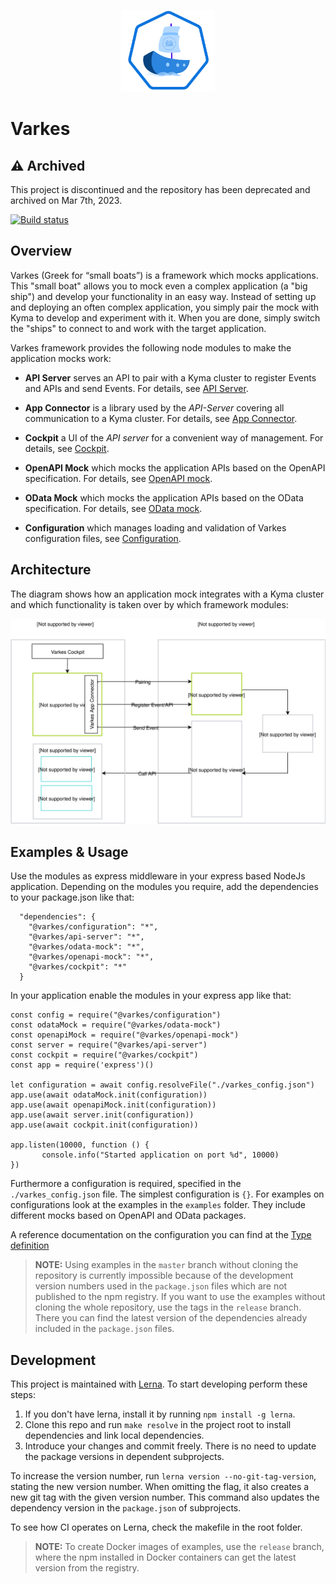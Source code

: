 
<p align="center">
 <img src="./assets/logo.svg" width="150">
</p>

# Varkes

## :warning: **Archived**

This project is discontinued and the repository has been deprecated and archived on Mar 7th, 2023.

[![Build status](https://status.build.kyma-project.io/badge.svg?jobs=post-master-varkes)](https://status.build.kyma-project.io/?repo=kyma-incubator%2Fvarkes&job=post-master-varkes)

## Overview

Varkes (Greek for “small boats”) is a framework which mocks applications. This "small boat" allows you to mock even a complex application (a "big ship") and develop your functionality in an easy way. Instead of setting up and deploying an often complex application, you simply pair the mock with Kyma to develop and experiment with it. When you are done, simply switch the "ships" to connect to and work with the target application. 

Varkes framework provides the following node modules to make the application mocks work:

* **API Server** serves an API to pair with a Kyma cluster to register Events and APIs and send Events. For details, see [API Server](modules/api-server/README.md).

* **App Connector** is a library used by the *API-Server* covering all communication to a Kyma cluster. For details, see [App Connector](modules/app-connector/README.md).

* **Cockpit** a UI of the *API server* for a convenient way of management. For details, see [Cockpit](modules/cockpit/README.md).

* **OpenAPI Mock** which mocks the application APIs based on the OpenAPI specification. For details, see [OpenAPI mock](modules/openapi-mock/README.md).

* **OData Mock** which mocks the application APIs based on the OData specification. For details, see [OData mock](modules/odata-mock/README.md).

* **Configuration** which manages loading and validation of Varkes configuration files, see [Configuration](modules/configuration/README.md).
  
## Architecture

The diagram shows how an application mock integrates with a Kyma cluster and which functionality is taken over by which framework modules:

![Mocks Architecture](/assets/architecture.svg)

## Examples & Usage

Use the modules as express middleware in your express based NodeJs application.
Depending on the modules you require, add the dependencies to your package.json like that:
```
  "dependencies": {
    "@varkes/configuration": "*",
    "@varkes/api-server": "*",
    "@varkes/odata-mock": "*",
    "@varkes/openapi-mock": "*",
    "@varkes/cockpit": "*"
  }
```

In your application enable the modules in your express app like that:
```
const config = require("@varkes/configuration")
const odataMock = require("@varkes/odata-mock")
const openapiMock = require("@varkes/openapi-mock")
const server = require("@varkes/api-server")
const cockpit = require("@varkes/cockpit")
const app = require('express')()

let configuration = await config.resolveFile("./varkes_config.json")
app.use(await odataMock.init(configuration))
app.use(await openapiMock.init(configuration))
app.use(await server.init(configuration))
app.use(await cockpit.init(configuration))

app.listen(10000, function () {
       console.info("Started application on port %d", 10000)
})
```

Furthermore a configuration is required, specified in the `./varkes_config.json` file. The simplest configuration is `{}`. For examples on configurations look at the examples in the `examples` folder. They include different mocks based on OpenAPI and OData packages.

A reference documentation on the configuration you can find at the [Type definition](modules/configuration/src/types.ts)

>**NOTE:** Using examples in the `master` branch without cloning the repository is currently impossible because of the development version numbers used in the `package.json` files which are not published to the npm registry. If you want to use the examples without cloning the whole repository, use the tags in the `release` branch. There you can find the latest version of the dependencies already included in the `package.json` files. 

## Development

This project is maintained with [Lerna](https://lerna.js.org/). To start developing perform these steps:

1. If you don't have lerna, install it by running `npm install -g lerna`.
2. Clone this repo and run `make resolve` in the project root to install dependencies and link local dependencies.
3. Introduce your changes and commit freely. There is no need to update the package versions in dependent subprojects.

To increase the version number, run `lerna version --no-git-tag-version`, stating the new version number. When omitting the flag, it also creates a new git tag with the given version number. This command also updates the dependency version in the `package.json` of subprojects.

To see how CI operates on Lerna, check the makefile in the root folder.

>**NOTE:** To create Docker images of examples, use the `release` branch, where the npm installed in Docker containers can get the latest version from the registry.
